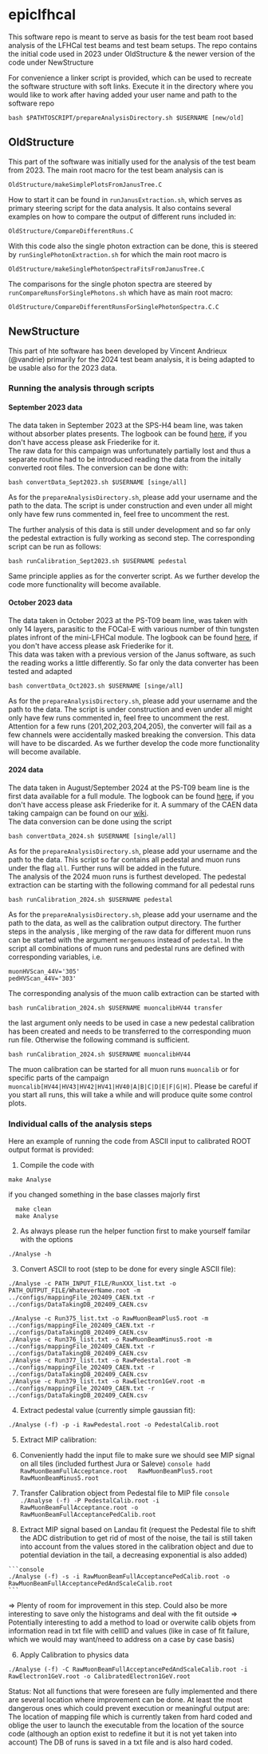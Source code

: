 # epiclfhcal

This software repo is meant to serve as basis for the test beam root based analysis of the LFHCal test beams and test beam setups.
The repo contains the initial code used in 2023 under OldStructure & the newer version of the code under NewStructure <br>

For convenience a linker script is provided, which can be used to recreate the software structure with soft links. Execute it in the directory where you would like to work after having added your user name and path to the software repo

```console
bash $PATHTOSCRIPT/prepareAnalysisDirectory.sh $USERNAME [new/old]
```


## OldStructure

This part of the software was initially used for the analysis of the test beam from 2023. The main root macro for the test beam analysis can is

```c+
OldStructure/makeSimplePlotsFromJanusTree.C
```

How to start it can be found in ```runJanusExtraction.sh```, which serves as primary steering script for the data analysis. It also contains several examples on how to compare the output of different runs included in: <br>

```c+
OldStructure/CompareDifferentRuns.C
```


With this code also the single photon extraction can be done, this is steered by ```runSinglePhotonExtraction.sh``` for which the main root macro is 
```c+
OldStructure/makeSinglePhotonSpectraFitsFromJanusTree.C
```
The comparisons for the single photon spectra are steered by ```runCompareRunsForSinglePhotons.sh``` which have as main root macro:

```c+
OldStructure/CompareDifferentRunsForSinglePhotonSpectra.C.C
```

## NewStructure
This part of hte software has been developed by Vincent Andrieux (@vandrie) primarily for the 2024 test beam analysis, it is being adapted to be usable also for the 2023 data.

### Running the analysis through scripts

#### September 2023 data

The data taken in September 2023 at the SPS-H4 beam line, was taken without absorber plates presents. The logbook can be found [here](https://docs.google.com/spreadsheets/d/1GBmztS66Cagwr1mpXuaDmIfSKAuhBm1gmhhpk7qSgbg/edit?usp=sharing), if you don't have access please ask Friederike for it. <br>
The raw data for this campaign was unfortunately partially lost and thus a separate routine had to be introduced reading the data from the initally converted root files. The conversion can be done with:

```console
bash convertData_Sept2023.sh $USERNAME [singe/all]
```

As for the ```prepareAnalysisDirectory.sh```, please add your username and the path to the data. The script is under construction and even under all might only have few runs commented in, feel free to uncomment the rest.<br>

The further analysis of this data is still under development and so far only the pedestal extraction is fully working as second step. The corresponding script can be run as follows:

```console
bash runCalibration_Sept2023.sh $USERNAME pedestal
```
Same principle applies as for the converter script. As we further develop the code more functionality will become available.

#### October 2023 data
The data taken in October 2023 at the PS-T09 beam line, was taken with only 14 layers, parasitic to the FOCal-E with various number of thin tungsten plates infront of the mini-LFHCal module. The logbook can be found [here](https://docs.google.com/spreadsheets/d/1oRI3KlPyHouo5P4J70wLrGlaFaeNuLCGMCwyNxyNMf4/edit?usp=sharing), if you don't have access please ask Friederike for it. <br>
This data was taken with a previous version of the Janus software, as such the reading works a little differently. So far only the data converter has been tested and adapted 

```console
bash convertData_Oct2023.sh $USERNAME [singe/all]
```
As for the ```prepareAnalysisDirectory.sh```, please add your username and the path to the data. The script is under construction and even under all might only have few runs commented in, feel free to uncomment the rest.<br>
Attention for a few runs (201,202,203,204,205), the converter will fail as a few channels were accidentally masked breaking the conversion. This data will have to be discarded. As we further develop the code more functionality will become available.

#### 2024 data
The data taken in August/September 2024 at the PS-T09 beam line is the first data available for a full module. The logbook can be found [here](https://docs.google.com/spreadsheets/d/1XaiSmG4jBaBOyjbjdiNuSeehjeZC03_2A7Ccoq0nIbI/edit?usp=sharing), if you don't have access please ask Friederike for it. A summary of the CAEN data taking campaign can be found on our [wiki](https://wiki.bnl.gov/EPIC/index.php?title=LFHCal_Fall_2024_Test_Beam).<br> 
The data conversion can be done using the script

```console
bash convertData_2024.sh $USERNAME [single/all]
```
As for the ```prepareAnalysisDirectory.sh```, please add your username and the path to the data.  This script so far contains all pedestal and muon runs under the flag ```all```. Further runs will be added in the future. <br>
The analysis of the 2024 muon runs is furthest developed. The pedestal extraction can be starting with the following command for all pedestal runs
```
bash runCalibration_2024.sh $USERNAME pedestal
```
As for the ```prepareAnalysisDirectory.sh```, please add your username and the path to the data, as well as the calibration output directory. The further steps in the analysis , like merging of the raw data for different muon runs can be started with the argument ```mergemuons``` instead of ```pedestal```. In the script all combinations of muon runs and pedestal runs are defined with corresponding variables, i.e. 
```console
muonHVScan_44V='305'
pedHVScan_44V='303'
```
The corresponding analysis of the muon calib extraction can be started with 
```
bash runCalibration_2024.sh $USERNAME muoncalibHV44 transfer
```
the last argument only needs to be used in case a new pedestal calibration has been created and needs to be transferred to the corresponding muon run file. Otherwise the following command is sufficient.
```
bash runCalibration_2024.sh $USERNAME muoncalibHV44
```
The muon calibration can be started for all muon runs ```muoncalib``` or for specific parts of the campaign ```muoncalib[HV44|HV43|HV42|HV41|HV40|A|B|C|D|E|F|G|H]```. Please be careful if you start all runs, this will take a while and will produce quite some control plots.

### Individual calls of the analysis steps
Here an example of running the code from ASCII input to calibrated ROOT output format is provided:

1. Compile the code with 
  ```console
  make Analyse
  ```
  if you changed something in the base classes majorly first 
  ```console
    make clean
    make Analyse
  ```

2. As always please run the helper function first to make yourself familar with the options
  ```console
  ./Analyse -h
  ```

3. Convert ASCII to root (step to be done for every single ASCII file):
  ```console
  ./Analyse -c PATH_INPUT_FILE/RunXXX_list.txt -o PATH_OUTPUT_FILE/WhateverName.root -m ../configs/mappingFile_202409_CAEN.txt -r ../configs/DataTakingDB_202409_CAEN.csv
  ```

  ```console
  ./Analyse -c Run375_list.txt -o RawMuonBeamPlus5.root -m ../configs/mappingFile_202409_CAEN.txt -r ../configs/DataTakingDB_202409_CAEN.csv
  ./Analyse -c Run376_list.txt -o RawMuonBeamMinus5.root -m ../configs/mappingFile_202409_CAEN.txt -r ../configs/DataTakingDB_202409_CAEN.csv
  ./Analyse -c Run377_list.txt -o RawPedestal.root -m ../configs/mappingFile_202409_CAEN.txt -r ../configs/DataTakingDB_202409_CAEN.csv
  ./Analyse -c Run379_list.txt -o RawElectron1GeV.root -m ../configs/mappingFile_202409_CAEN.txt -r ../configs/DataTakingDB_202409_CAEN.csv
  ```

4. Extract pedestal value (currently simple gaussian fit):

  ```console
  ./Analyse (-f) -p -i RawPedestal.root -o PedestalCalib.root
  ```



5. Extract MIP calibration:
  1. Conveniently hadd the input file to make sure we should see MIP signal on all tiles (included furthest Jura or Saleve)
    ```console
    hadd  RawMuonBeamFullAcceptance.root   RawMuonBeamPlus5.root  RawMuonBeamMinus5.root
    ```


  2. Transfer Calibration object from Pedestal file to MIP file
    ```console
    ./Analyse (-f) -P PedestalCalib.root -i RawMuonBeamFullAcceptance.root -o RawMuonBeamFullAcceptancePedCalib.root
    ```


  3. Extract MIP signal based on Landau fit (request the Pedestal file to shift the ADC distribution to get rid of most of the noise, the tail is still taken into account from the values stored in the calibration object and due to potential deviation in the tail, a decreasing exponential is also added)

    ```console
    ./Analyse (-f) -s -i RawMuonBeamFullAcceptancePedCalib.root -o RawMuonBeamFullAcceptancePedAndScaleCalib.root
    ```

  => Plenty of room for improvement in this step. Could also be more interesting to save only the histograms and deal with the fit outside
  => Potentially interesting to add a method to load or overwite calib objets from information read in txt file with cellID and values (like in case of fit failure, which we would may want/need to address on a case by case basis) 




6. Apply Calibration to physics data
  ```console
  ./Analyse (-f) -C RawMuonBeamFullAcceptancePedAndScaleCalib.root -i RawElectron1GeV.root -o CalibratedElectron1GeV.root
  ```


Status:
Not all functions that were foreseen are fully implemented and there are several location where improvement can be done.
At least the most dangerous ones which could prevent execution or meaningful output are:
The location of mapping file which is currently taken from hard coded and oblige the user to launch the executable from the location of the source code (although an option exist to redefine it but it is not yet taken into account)
The DB of runs is saved in a txt file and is also hard coded.

